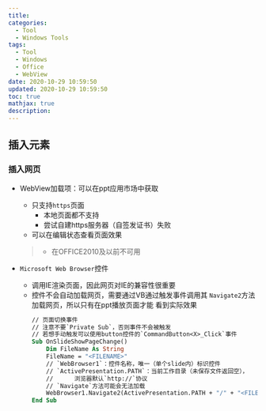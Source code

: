 ```yaml
---
title: 
categories:
  - Tool
  -	Windows Tools
tags:
  - Tool
  -	Windows
  -	Office
  - WebView
date: 2020-10-29 10:59:50
updated: 2020-10-29 10:59:50
toc: true
mathjax: true
description: 
---
```


##	插入元素

###	插入网页

-	WebView加载项：可以在ppt应用市场中获取
	-	只支持`https`页面
		-	本地页面都不支持
		-	尝试自建https服务器（自签发证书）失败
	-	可以在编辑状态查看页面效果

	> - 在OFFICE2010及以前不可用

-	`Microsoft Web Browser`控件
	-	调用IE渲染页面，因此网页对IE的兼容性很重要
	-	控件不会自动加载网页，需要通过VB通过触发事件调用其
		`Navigate2`方法加载网页，所以只有在ppt播放页面才能
		看到实际效果
		```vb
		// 页面切换事件
		// 注意不要`Private Sub`，否则事件不会被触发
		// 若想手动触发可以使用button控件的`CommandButton<X>_Click`事件
		Sub OnSlideShowPageChange()
			Dim FileName As String
			FileName = "<FILENAME>"
			// `WebBrowser1`：控件名称，唯一（单个slide内）标识控件
			// `ActivePresentation.PATH`：当前工作目录（未保存文件返回空），
			//		浏览器默认`http://`协议
			// `Navigate`方法可能会无法加载
			WebBrowser1.Navigate2(ActivePresentation.PATH + "/" + "<FILENAME>")
		End Sub
		```





